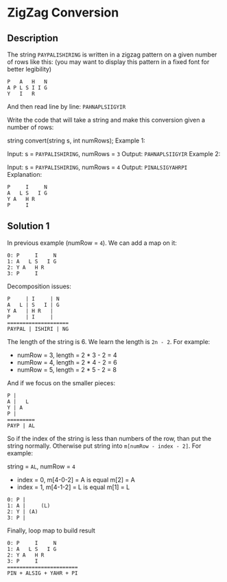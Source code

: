 # ZigZag Conversion

## Description

The string `PAYPALISHIRING` is written in a zigzag pattern on a given number of rows like this: (you may want to display this pattern in a fixed font for better legibility)

```
P   A   H   N
A P L S I I G
Y   I   R
```
And then read line by line: `PAHNAPLSIIGYIR`

Write the code that will take a string and make this conversion given a number of rows:

string convert(string s, int numRows);
Example 1:

Input: s = `PAYPALISHIRING`, numRows = `3`
Output: `PAHNAPLSIIGYIR`
Example 2:

Input: s = `PAYPALISHIRING`, numRows = `4`
Output: `PINALSIGYAHRPI`
Explanation:

```
P     I     N
A   L S   I G
Y A   H R
P     I
```

## Solution 1

In previous example (numRow = `4`). We can add a map on it:

```
0: P     I     N
1: A   L S   I G
2: Y A   H R
3: P     I
```

Decomposition issues:

```
P     | I     | N
A   L | S   I | G
Y A   | H R   |
P     | I     |
====================
PAYPAL | ISHIRI | NG
```

The length of the string is 6. We learn the length is `2n - 2`. For example:

- numRow = 3, length = 2 * 3 - 2 = 4
- numRow = 4, length = 2 * 4 - 2 = 6
- numRow = 5, length = 2 * 5 - 2 = 8

And if we focus on the smaller pieces:

```
P |    
A |   L 
Y | A   
P |
=========
PAYP | AL
```

So if the index of the string is less than numbers of the row, than put the string normally. Otherwise put string into `m[numRow - index - 2]`. For example:

string = `AL`, numRow = `4`
- index = 0, m[4-0-2] = A is equal m[2] = A
- index = 1, m[4-1-2] = L is equal m[1] = L

```
0: P |
1: A |     (L)
2: Y | (A)
3: P |
```

Finally, loop map to build result

```
0: P     I     N
1: A   L S   I G
2: Y A   H R
3: P     I
=======================
PIN + ALSIG + YAHR + PI
```

